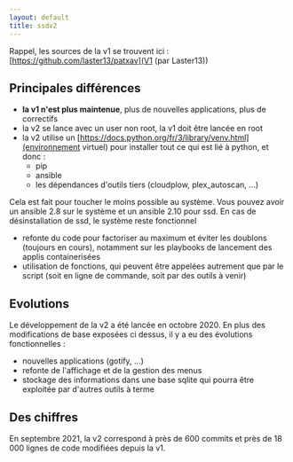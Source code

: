 ```yaml
---
layout: default
title: ssdv2
---
```

Rappel, les sources de la v1 se trouvent ici : [https://github.com/laster13/patxav](V1 (par Laster13))

## Principales différences

- **la v1 n'est plus maintenue**, plus de nouvelles applications, plus de correctifs
- la v2 se lance avec un user non root, la v1 doit être lancée en root
- la v2 utilise un [https://docs.python.org/fr/3/library/venv.html](environnement virtuel) pour installer tout ce qui est lié à python, et donc : 
  - pip
  - ansible
  - les dépendances d'outils tiers (cloudplow, plex_autoscan, ...)

Cela est fait pour toucher le moins possible au système. Vous pouvez avoir un ansible 2.8 sur le système et un ansible 2.10 pour ssd. En cas de désinstallation de ssd, le système reste fonctionnel
- refonte du code pour factoriser au maximum et éviter les doublons (toujours en cours), notamment sur les playbooks de lancement des applis containerisées
- utilisation de fonctions, qui peuvent être appelées autrement que par le script (soit en ligne de commande, soit par des outils à venir)

## Evolutions

Le développement de la v2 a été lancée en octobre 2020. En plus des modifications de base exposées ci dessus, il y a eu des évolutions fonctionnelles : 
- nouvelles applications (gotify, ...)
- refonte de l'affichage et de la gestion des menus
- stockage des informations dans une base sqlite qui pourra être exploitée par d'autres outils à terme

## Des chiffres

En septembre 2021, la v2 correspond à près de 600 commits et près de 18 000 lignes de code modifiées depuis la v1.

